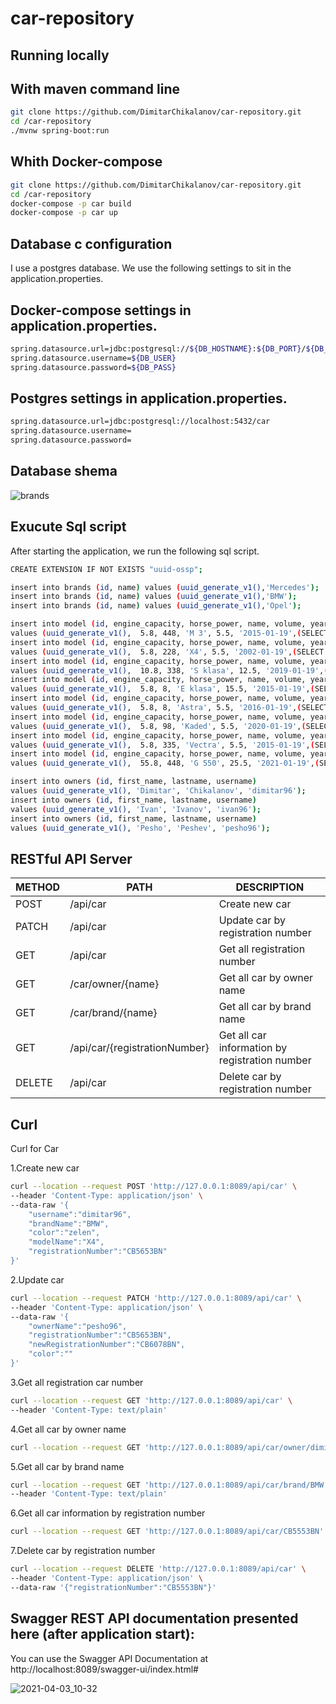 # car-repository

## Running locally
 
## With maven command line

```bash
git clone https://github.com/DimitarChikalanov/car-repository.git
cd /car-repository
./mvnw spring-boot:run
```
## Whith Docker-compose

```bash
git clone https://github.com/DimitarChikalanov/car-repository.git
cd /car-repository
docker-compose -p car build
docker-compose -p car up 
```

## Database c configuration
I use a postgres database. We use the following settings to sit in the application.properties.

## Docker-compose settings in application.properties.
```bash
spring.datasource.url=jdbc:postgresql://${DB_HOSTNAME}:${DB_PORT}/${DB_NAME}
spring.datasource.username=${DB_USER}
spring.datasource.password=${DB_PASS}
```

## Postgres settings in application.properties.
```bash
spring.datasource.url=jdbc:postgresql://localhost:5432/car
spring.datasource.username=
spring.datasource.password=
```

## Database shema

![brands](https://user-images.githubusercontent.com/59176864/113470673-10873600-9460-11eb-88e3-43df1050ceef.png)

## Exucute Sql script
After starting the application, we run the following sql script.
```bash
CREATE EXTENSION IF NOT EXISTS "uuid-ossp";

insert into brands (id, name) values (uuid_generate_v1(),'Mercedes');
insert into brands (id, name) values (uuid_generate_v1(),'BMW');
insert into brands (id, name) values (uuid_generate_v1(),'Opel');

insert into model (id, engine_capacity, horse_power, name, volume, year_of_manufacture, brand_id)
values (uuid_generate_v1(),  5.8, 448, 'M 3', 5.5, '2015-01-19',(SELECT id from brands where name like 'BMW'));
insert into model (id, engine_capacity, horse_power, name, volume, year_of_manufacture, brand_id)
values (uuid_generate_v1(),  5.8, 228, 'X4', 5.5, '2002-01-19',(SELECT id from brands where name like 'BMW'));
insert into model (id, engine_capacity, horse_power, name, volume, year_of_manufacture, brand_id)
values (uuid_generate_v1(),  10.8, 338, 'S klasa', 12.5, '2019-01-19',(SELECT id from brands where name like 'Mercedes'));
insert into model (id, engine_capacity, horse_power, name, volume, year_of_manufacture, brand_id)
values (uuid_generate_v1(),  5.8, 8, 'E klasa', 15.5, '2015-01-19',(SELECT id from brands where name like 'Mercedes'));
insert into model (id, engine_capacity, horse_power, name, volume, year_of_manufacture, brand_id)
values (uuid_generate_v1(),  5.8, 8, 'Astra', 5.5, '2016-01-19',(SELECT id from brands where name like 'Opel'));
insert into model (id, engine_capacity, horse_power, name, volume, year_of_manufacture, brand_id)
values (uuid_generate_v1(),  5.8, 98, 'Kaded', 5.5, '2020-01-19',(SELECT id from brands where name like 'Opel'));
insert into model (id, engine_capacity, horse_power, name, volume, year_of_manufacture, brand_id)
values (uuid_generate_v1(),  5.8, 335, 'Vectra', 5.5, '2015-01-19',(SELECT id from brands where name like 'Opel'));
insert into model (id, engine_capacity, horse_power, name, volume, year_of_manufacture, brand_id)
values (uuid_generate_v1(),  55.8, 448, 'G 550', 25.5, '2021-01-19',(SELECT id from brands where name like 'Mercedes'));

insert into owners (id, first_name, lastname, username)
values (uuid_generate_v1(), 'Dimitar', 'Chikalanov', 'dimitar96');
insert into owners (id, first_name, lastname, username)
values (uuid_generate_v1(), 'Ivan', 'Ivanov', 'ivan96');
insert into owners (id, first_name, lastname, username)
values (uuid_generate_v1(), 'Pesho', 'Peshev', 'pesho96');
```
## RESTful API Server

| METHOD  | PATH | DESCRIPTION |
| ------------- | ------------- | ------------- |
| POST  | /api/car | Create new car  |
| PATCH  | /api/car  | Update car by registration number  |
| GET  | /api/car  | Get all registration number |
| GET  | /car/owner/{name}  | Get all car by owner name |
| GET  | /car/brand/{name}  | Get all car by brand name  |
| GET  | /api/car/{registrationNumber}  | Get all car information by registration number  |
| DELETE  | /api/car  | Delete car by registration number  |

## Curl
Curl for Car

1.Create new car
```bash
curl --location --request POST 'http://127.0.0.1:8089/api/car' \
--header 'Content-Type: application/json' \
--data-raw '{
    "username":"dimitar96",
    "brandName":"BMW",
    "color":"zelen",
    "modelName":"X4",
    "registrationNumber":"CB5653BN"
}'
```
2.Update car
```bash
curl --location --request PATCH 'http://127.0.0.1:8089/api/car' \
--header 'Content-Type: application/json' \
--data-raw '{
    "ownerName":"pesho96",
    "registrationNumber":"CB5653BN",
    "newRegistrationNumber":"CB6078BN",
    "color":""
}'
```
3.Get all registration car number 
```bash
curl --location --request GET 'http://127.0.0.1:8089/api/car' \
--header 'Content-Type: text/plain'
```
4.Get all car by owner name
```bash
curl --location --request GET 'http://127.0.0.1:8089/api/car/owner/dimitar96'
```
5.Get all car by brand name
```bash
curl --location --request GET 'http://127.0.0.1:8089/api/car/brand/BMW' \
--header 'Content-Type: text/plain'
```
6.Get all car information by registration number
```bash
curl --location --request GET 'http://127.0.0.1:8089/api/car/CB5553BN'
```
7.Delete car by registration number
```bash
curl --location --request DELETE 'http://127.0.0.1:8089/api/car' \
--header 'Content-Type: application/json' \
--data-raw '{"registrationNumber":"CB5553BN"}'
```
## Swagger REST API documentation presented here (after application start):
You can use the Swagger API Documentation at http://localhost:8089/swagger-ui/index.html#

![2021-04-03_10-32](https://user-images.githubusercontent.com/59176864/113471878-049f7200-9468-11eb-9fc9-44a58ee1dc7b.png)



 
